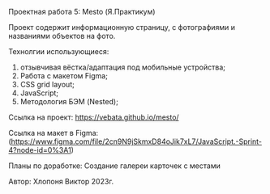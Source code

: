 Проектная работа 5: Mesto (Я.Практикум)

Проект содержит информационную страницу, с фотографиями и названиями объектов на фото.

Технолгии использующиеся:

1) отзывчивая вёстка/адаптация под мобильные устройства;
2) Работа с макетом Figma;
3) CSS grid layout;
4) JavaScript;
5) Методология БЭМ (Nested);


Ссылка на проект: https://vebata.github.io/mesto/
 
Ссылка на макет в Figma: (https://www.figma.com/file/2cn9N9jSkmxD84oJik7xL7/JavaScript.-Sprint-4?node-id=0%3A1)

Планы по доработке:
Создание галереи карточек с местами


Автор:
Хлопоня Виктор 2023г.

